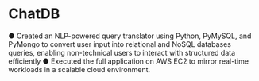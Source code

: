 # ChatDB
● Created an NLP-powered query translator using Python, PyMySQL, and PyMongo to convert user input into
relational and NoSQL databases queries, enabling non-technical users to interact with structured data efficiently
● Executed the full application on AWS EC2 to mirror real-time workloads in a scalable cloud environment.
